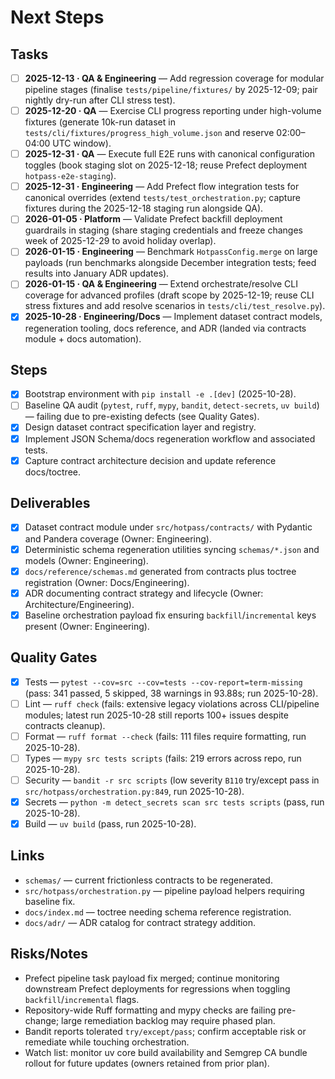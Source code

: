 # Next Steps

## Tasks

- [ ] **2025-12-13 · QA & Engineering** — Add regression coverage for modular pipeline stages (finalise `tests/pipeline/fixtures/` by 2025-12-09; pair nightly dry-run after CLI stress test).
- [ ] **2025-12-20 · QA** — Exercise CLI progress reporting under high-volume fixtures (generate 10k-run dataset in `tests/cli/fixtures/progress_high_volume.json` and reserve 02:00–04:00 UTC window).
- [ ] **2025-12-31 · QA** — Execute full E2E runs with canonical configuration toggles (book staging slot on 2025-12-18; reuse Prefect deployment `hotpass-e2e-staging`).
- [ ] **2025-12-31 · Engineering** — Add Prefect flow integration tests for canonical overrides (extend `tests/test_orchestration.py`; capture fixtures during the 2025-12-18 staging run alongside QA).
- [ ] **2026-01-05 · Platform** — Validate Prefect backfill deployment guardrails in staging (share staging credentials and freeze changes week of 2025-12-29 to avoid holiday overlap).
- [ ] **2026-01-15 · Engineering** — Benchmark `HotpassConfig.merge` on large payloads (run benchmarks alongside December integration tests; feed results into January ADR updates).
- [ ] **2026-01-15 · QA & Engineering** — Extend orchestrate/resolve CLI coverage for advanced profiles (draft scope by 2025-12-19; reuse CLI stress fixtures and add resolve scenarios in `tests/cli/test_resolve.py`).
- [x] **2025-10-28 · Engineering/Docs** — Implement dataset contract models, regeneration tooling, docs reference, and ADR (landed via contracts module + docs automation).

## Steps

- [x] Bootstrap environment with `pip install -e .[dev]` (2025-10-28).
- [ ] Baseline QA audit (`pytest`, `ruff`, `mypy`, `bandit`, `detect-secrets`, `uv build`) — failing due to pre-existing defects (see Quality Gates).
- [x] Design dataset contract specification layer and registry.
- [x] Implement JSON Schema/docs regeneration workflow and associated tests.
- [x] Capture contract architecture decision and update reference docs/toctree.

## Deliverables

- [x] Dataset contract module under `src/hotpass/contracts/` with Pydantic and Pandera coverage (Owner: Engineering).
- [x] Deterministic schema regeneration utilities syncing `schemas/*.json` and models (Owner: Engineering).
- [x] `docs/reference/schemas.md` generated from contracts plus toctree registration (Owner: Docs/Engineering).
- [x] ADR documenting contract strategy and lifecycle (Owner: Architecture/Engineering).
- [x] Baseline orchestration payload fix ensuring `backfill`/`incremental` keys present (Owner: Engineering).

## Quality Gates

- [x] Tests — `pytest --cov=src --cov=tests --cov-report=term-missing` (pass: 341 passed, 5 skipped, 38 warnings in 93.88s; run 2025-10-28).
- [ ] Lint — `ruff check` (fails: extensive legacy violations across CLI/pipeline modules; latest run 2025-10-28 still reports 100+ issues despite contracts cleanup).
- [ ] Format — `ruff format --check` (fails: 111 files require formatting, run 2025-10-28).
- [ ] Types — `mypy src tests scripts` (fails: 219 errors across repo, run 2025-10-28).
- [ ] Security — `bandit -r src scripts` (low severity `B110` try/except pass in `src/hotpass/orchestration.py:849`, run 2025-10-28).
- [x] Secrets — `python -m detect_secrets scan src tests scripts` (pass, run 2025-10-28).
- [x] Build — `uv build` (pass, run 2025-10-28).

## Links

- `schemas/` — current frictionless contracts to be regenerated.
- `src/hotpass/orchestration.py` — pipeline payload helpers requiring baseline fix.
- `docs/index.md` — toctree needing schema reference registration.
- `docs/adr/` — ADR catalog for contract strategy addition.

## Risks/Notes

- Prefect pipeline task payload fix merged; continue monitoring downstream Prefect deployments for regressions when toggling `backfill`/`incremental` flags.
- Repository-wide Ruff formatting and mypy checks are failing pre-change; large remediation backlog may require phased plan.
- Bandit reports tolerated `try/except/pass`; confirm acceptable risk or remediate while touching orchestration.
- Watch list: monitor uv core build availability and Semgrep CA bundle rollout for future updates (owners retained from prior plan).
